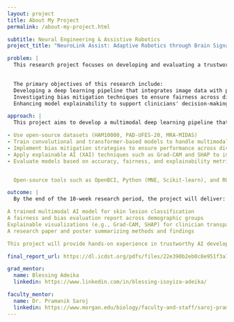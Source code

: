 ```yaml
---
layout: project
title: About My Project
permalink: /about-my-project.html

subtitle: Neural Engineering & Assistive Robotics
project_title: "NeuroLink Assist: Adaptive Robotics through Brain Signal Decoding"

problem: |
  This research project focuses on developing and evaluating a trustworthy multimodal Al system for skin cancer detection. The project will integrate dermatoscopic images, clinical metadata, and machine learning models to enhance the accuracy and interpretability of Al-based skin cancer diagnosis. The study aims to address issues of bias, fairness, and explainability in existing Al models while using open-source datasets for model training and evaluation.
    

  The primary objectives of this research include: 
  Developing a deep learning pipeline that integrates image data with patient metadata for improved classification
  Investigating bias mitigation techniques to ensure fairness across diverse skin tones 
  Enhancing model explainability to support clinicians' decision-making and increase patient trust in Al diagnostics.

approach: |
  This project aims to develop a multimodal deep learning pipeline that integrates dermatoscopic images and patient metadata for more accurate and equitable skin cancer classification. We will:

- Use open-source datasets (HAM10000, PAD-UFES-20, MRA-MIDAS)
- Train convolutional and transformer-based models to handle multimodal input
- Implement bias mitigation strategies to ensure performance across diverse skin tones
- Apply explainable AI (XAI) techniques such as Grad-CAM and SHAP to improve model interpretability
- Evaluate models based on accuracy, fairness, and explainability metrics


  Open-source tools such as OpenBCI, Python (MNE, Scikit-learn), and ROS (Robot Operating System) will be used to prototype the system.

outcome: |
  By the end of the 10-week research period, the project will deliver:

A trained multimodal AI model for skin lesion classification
A fairness and bias evaluation report across demographic groups
Explainable visualizations (e.g., Grad-CAM, SHAP) for clinician transparency
A research paper and poster summarizing methods and findings

This project will provide hands-on experience in trustworthy AI development, with real-world applications in healthcare and medical AI.

final_report_url: https://dl.icdst.org/pdfs/files/22e390b2eb0c8e951f3a742fda5b2d1d.pdf

grad_mentor:
  name: Blessing Adeika
  linkedin: https://www.linkedin.com/in/blessing-isoyiza-adeika/

faculty_mentor:
  name: Dr. Pramanik Saroj
  linkedin: https://www.morgan.edu/biology/faculty-and-staff/saroj-pramanik
---
```

